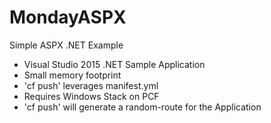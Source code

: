 # MondayASPX
Simple ASPX .NET Example

- Visual Studio 2015 .NET Sample Application
- Small memory footprint
- 'cf push' leverages manifest.yml
- Requires Windows Stack on PCF
- 'cf push' will generate a random-route for the Application

